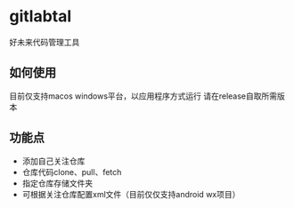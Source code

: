 # gitlabtal

好未来代码管理工具

## 如何使用

目前仅支持macos windows平台，以应用程序方式运行
请在release自取所需版本

## 功能点

- 添加自己关注仓库
- 仓库代码clone、pull、fetch
- 指定仓库存储文件夹
- 可根据关注仓库配置xml文件（目前仅仅支持android wx项目）

